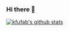 ### Hi there 👋

[![kfufab's github stats](https://github-readme-stats.vercel.app/api?username=krufab&show_icons=true&theme=dark&include_all_commits=true&count_private=true)](https://github.com/krufab/github-readme-stats)

<!--
**krufab/krufab** is a ✨ _special_ ✨ repository because its `README.md` (this file) appears on your GitHub profile.

Here are some ideas to get you started:

- 🔭 I’m currently working on ...
- 🌱 I’m currently learning ...
- 👯 I’m looking to collaborate on ...
- 🤔 I’m looking for help with ...
- 💬 Ask me about ...
- 📫 How to reach me: ...
- 😄 Pronouns: ...
- ⚡ Fun fact: ...
-->
